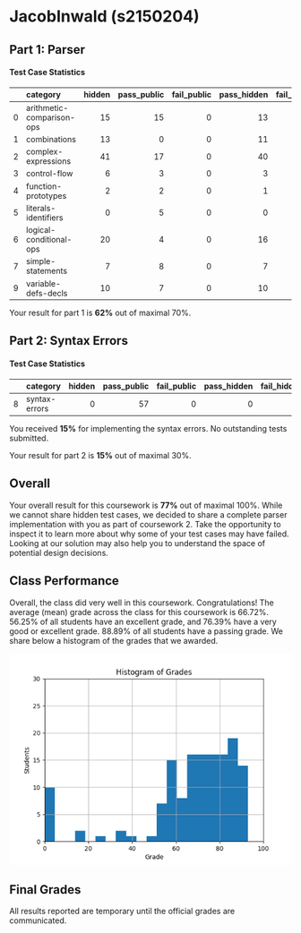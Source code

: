 # JacobInwald (s2150204)
## Part 1: Parser
#### Test Case Statistics
|    | category                  |   hidden |   pass_public |   fail_public |   pass_hidden |   fail_hidden |
|---:|:--------------------------|---------:|--------------:|--------------:|--------------:|--------------:|
|  0 | arithmetic-comparison-ops |       15 |            15 |             0 |            13 |             2 |
|  1 | combinations              |       13 |             0 |             0 |            11 |             2 |
|  2 | complex-expressions       |       41 |            17 |             0 |            40 |             1 |
|  3 | control-flow              |        6 |             3 |             0 |             3 |             3 |
|  4 | function-prototypes       |        2 |             2 |             0 |             1 |             1 |
|  5 | literals-identifiers      |        0 |             5 |             0 |             0 |             0 |
|  6 | logical-conditional-ops   |       20 |             4 |             0 |            16 |             4 |
|  7 | simple-statements         |        7 |             8 |             0 |             7 |             0 |
|  9 | variable-defs-decls       |       10 |             7 |             0 |            10 |             0 |

Your result for part 1 is **62%** out of maximal 70%.
## Part 2: Syntax Errors
#### Test Case Statistics
|    | category      |   hidden |   pass_public |   fail_public |   pass_hidden |   fail_hidden |
|---:|:--------------|---------:|--------------:|--------------:|--------------:|--------------:|
|  8 | syntax-errors |        0 |            57 |             0 |             0 |             0 |

You received  **15%** for implementing the syntax errors.
No outstanding tests submitted.

Your result for part 2 is **15%** out of maximal 30%.
## Overall
Your overall result for this coursework is **77%** out of maximal 100%.
While we cannot share hidden test cases, we decided to share a complete parser implementation with you as part of coursework 2. Take the opportunity to inspect it to learn more about why some of your test cases may have failed. Looking at our solution may also help you to understand the space of potential design decisions.
## Class Performance
Overall, the class did very well in this coursework. Congratulations!
The average (mean) grade across the class for this coursework is 66.72%. 56.25% of all students have an excellent grade, and 76.39% have a very good or excellent grade. 88.89% of all students have a passing grade.
We share below a histogram of the grades that we awarded.

![Grade Distribution](grade-distribution.png)

## Final Grades
All results reported are temporary until the official grades are communicated.
